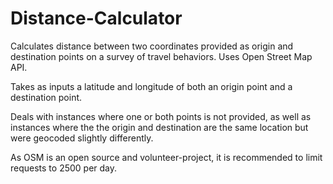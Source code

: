 # Distance-Calculator
Calculates distance between two coordinates provided as origin and destination points on a survey of travel behaviors. Uses Open Street Map API.

Takes as inputs a latitude and longitude of both an origin point and a destination point. 

Deals with instances where one or both points is not provided, as well as instances where the the origin and destination are the same location but were geocoded slightly differently. 

As OSM is an open source and volunteer-project, it is recommended to limit requests to 2500 per day. 
